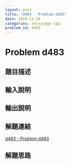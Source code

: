 ```yaml
---
layout: post
title: "d483 - Problem d483"
date: 2024-12-20
categories: zerojudge cpp
problem_id: d483
---
```


# Problem d483

## 題目描述



## 輸入說明



## 輸出說明



## 解題連結

[d483 - Problem d483](https://zerojudge.tw/ShowProblem?problemid=d483)

## 解題思路

